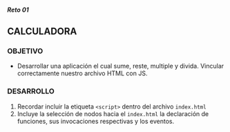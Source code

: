 ##### Reto 01
## CALCULADORA

### OBJETIVO

* Desarrollar una aplicación el cual sume, reste, multiple y divida. Vincular correctamente nuestro archivo HTML con JS.

### DESARROLLO

1. Recordar incluir la etiqueta `<script>` dentro del archivo `index.html`
2. Incluye la selección de nodos hacia el `index.html` la declaración de funciones, sus invocaciones respectivas y los eventos.
